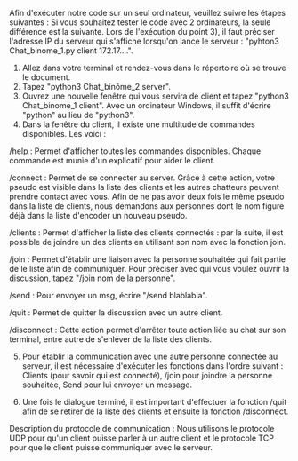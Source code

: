 Afin d'exécuter notre code sur un seul ordinateur, veuillez suivre les étapes suivantes :
Si vous souhaitez tester le code avec 2 ordinateurs, la seule différence est la suivante. Lors de l'exécution du point 3), il faut préciser l'adresse IP du serveur qui s'affiche lorsqu'on lance le serveur : "pyhton3 Chat_binome_1.py client 172.17....".

1) Allez dans votre terminal et rendez-vous dans le répertoire où se trouve le document.
2) Tapez "python3 Chat_binôme_2 server".
3) Ouvrez une nouvelle fenêtre qui vous servira de client et tapez "python3 Chat_binome_1 client". Avec un ordinateur Windows, il suffit d'écrire "python" au lieu de "python3".
4) Dans la fenêtre du client, il existe une multitude de commandes disponibles. Les voici :

/help : Permet d'afficher toutes les commandes disponibles. Chaque commande est munie d'un explicatif pour aider le client.

/connect : Permet de se connecter au server. Grâce à cette action, votre pseudo est visible dans la liste des clients
et les autres chatteurs peuvent prendre contact avec vous. Afin de ne pas avoir deux fois le même pseudo dans la liste
 de clients, nous demandons aux personnes dont le nom figure déjà dans la liste d'encoder un nouveau pseudo.
 
/clients : Permet d'afficher la liste des clients connectés : par la suite, il est possible de joindre un des clients
en utilisant son nom avec la fonction join.

/join : Permet d'établir une liaison avec la personne souhaitée qui fait partie de le liste afin de communiquer. Pour
préciser avec qui vous voulez ouvrir la discussion, tapez "/join nom de la personne".

/send : Pour envoyer un msg, écrire "/send blablabla".

/quit : Permet de quitter la discussion avec un autre client.

/disconnect : Cette action permet d'arrêter toute action liée au chat sur son terminal, entre autre de s'enlever de
la liste des clients.

5) Pour établir la communication avec une autre personne connectée au serveur, il est nécessaire d'exécuter les
fonctions dans l'ordre suivant : Clients (pour savoir qui est connecté), /join pour joindre la personne souhaitée,
Send pour lui envoyer un message.

6) Une fois le dialogue terminé, il est important d'effectuer la fonction /quit afin de se retirer de la liste des
clients et ensuite la fonction /disconnect.

Description du protocole de communication : Nous utilisons le protocole UDP pour qu'un client puisse parler à un autre client et le protocole TCP pour que le client puisse communiquer avec le serveur.